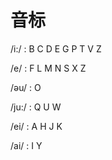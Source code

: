 # 音标
/i:/ : B C D E G P T V Z

/e/ : F L M N S X Z

/əu/ : O

/ju:/ : Q U W

/ei/ : A H J K

/ai/ : I Y
